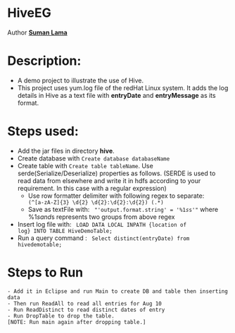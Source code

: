 # HiveEG

Author <a href="https://github.com/sumanla13a"><b>Suman Lama</b></a>

# Description:
- A demo project to illustrate the use of Hive.
- This project uses yum.log file of the redHat Linux system. It adds the log details in Hive as a text file with <b>entryDate</b> and <b>entryMessage</b> as its format.

# Steps used:
  - Add the jar files in directory <b>hive</b>.
  - Create database with <code>Create database databaseName</code>
  - Create table with <code>Create table tableName</code>. Use serde(Serialize/Deserialize) properties as follows. (SERDE is used to read data from elsewhere and write it in hdfs according to your requirement. In this case with a regular expression)
    - Use row formatter delimiter with following regex to separate: <code> (^[a-zA-Z]{3} \d{2} \d{2}:\d{2}:\d{2}) (.*)</code>
    - Save as textFile with: <code> "'output.format.string' = '%1$s %2$s'"</code> where %1$s and %2$s represents two groups from above regex
  - Insert log file with: <code> LOAD DATA LOCAL INPATH {location of log} INTO TABLE HiveDemoTable;</code>
  - Run a query command : <code> Select distinct(entryDate) from hivedemotable;</code>

# Steps to Run
	- Add it in Eclipse and run Main to create DB and table then inserting data
	- Then run ReadAll to read all entries for Aug 10
	- Run ReadDistinct to read distinct dates of entry
	- Run DropTable to drop the table.
	[NOTE: Run main again after dropping table.]
